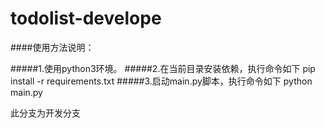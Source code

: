 # todolist-develope

####使用方法说明：

#####1.使用python3环境。
#####2.在当前目录安装依赖，执行命令如下
    pip install -r requirements.txt
#####3.启动main.py脚本，执行命令如下
    python main.py

此分支为开发分支

